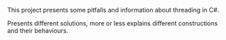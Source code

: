 This project presents some pitfalls and information about threading in C#.

Presents different solutions, more or less explains different constructions and their behaviours.